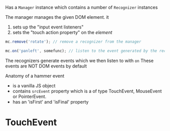 Has a `Manager` instance which contains a number of `Recognizer` instances

The manager manages the given DOM element. it

1. sets up the "input event listeners"
2. sets the "touch action property" on the _element_

```js
mc.remove('rotate'); // remove a recognizer from the manager

mc.on('panleft', somefunc); // listen to the event generated by the recognizers
```

The recognizers generate events which we then listen to with `on` These events
are NOT DOM events by default

Anatomy of a hammer event

- is a vanilla JS object
- contains `srcEvent` property which is a of type TouchEvent, MouseEvent or
  PointerEvent.
- has an 'isFirst' and 'isFinal' property

# TouchEvent
